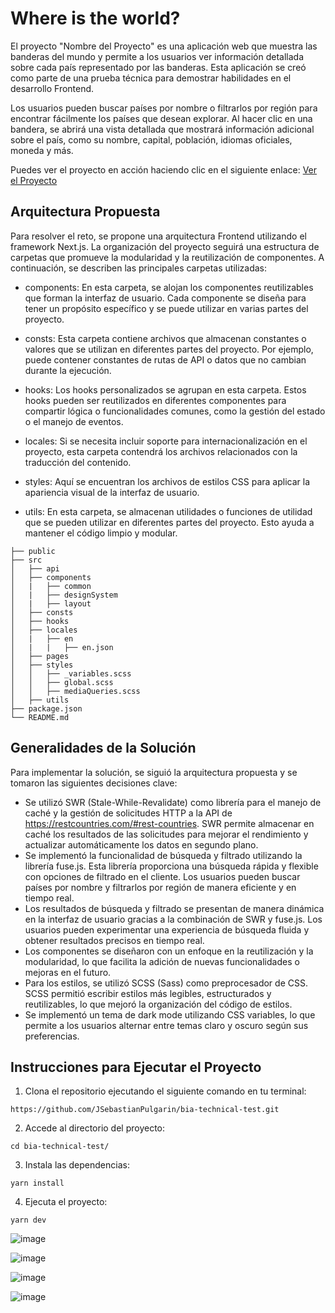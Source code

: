# Where is the world?
El proyecto "Nombre del Proyecto" es una aplicación web que muestra las banderas del mundo y permite a los usuarios ver información detallada sobre cada país representado por las banderas. Esta aplicación se creó como parte de una prueba técnica para demostrar habilidades en el desarrollo Frontend.

Los usuarios pueden buscar países por nombre o filtrarlos por región para encontrar fácilmente los países que desean explorar. Al hacer clic en una bandera, se abrirá una vista detallada que mostrará información adicional sobre el país, como su nombre, capital, población, idiomas oficiales, moneda y más.

Puedes ver el proyecto en acción haciendo clic en el siguiente enlace: [Ver el Proyecto](https://bia-technical-test-umber.vercel.app/)

## Arquitectura Propuesta
Para resolver el reto, se propone una arquitectura Frontend utilizando el framework Next.js. La organización del proyecto seguirá una estructura de carpetas que promueve la modularidad y la reutilización de componentes. A continuación, se describen las principales carpetas utilizadas:

- components: En esta carpeta, se alojan los componentes reutilizables que forman la interfaz de usuario. Cada componente se diseña para tener un propósito específico y se puede utilizar en varias partes del proyecto.

- consts: Esta carpeta contiene archivos que almacenan constantes o valores que se utilizan en diferentes partes del proyecto. Por ejemplo, puede contener constantes de rutas de API o datos que no cambian durante la ejecución.

- hooks: Los hooks personalizados se agrupan en esta carpeta. Estos hooks pueden ser reutilizados en diferentes componentes para compartir lógica o funcionalidades comunes, como la gestión del estado o el manejo de eventos.

- locales: Si se necesita incluir soporte para internacionalización en el proyecto, esta carpeta contendrá los archivos relacionados con la traducción del contenido.

- styles: Aquí se encuentran los archivos de estilos CSS para aplicar la apariencia visual de la interfaz de usuario. 

- utils: En esta carpeta, se almacenan utilidades o funciones de utilidad que se pueden utilizar en diferentes partes del proyecto. Esto ayuda a mantener el código limpio y modular.

```
├── public
├── src
│   ├── api
│   ├── components
│   |   ├── common
│   |   ├── designSystem
│   |   ├── layout
│   ├── consts
│   ├── hooks
│   ├── locales
│   |   ├── en
│   |   |   ├── en.json
│   ├── pages
│   ├── styles
│   │   ├── _variables.scss
│   │   ├── global.scss
│   │   ├── mediaQueries.scss
│   ├── utils
├── package.json
└── README.md
```

## Generalidades de la Solución
Para implementar la solución, se siguió la arquitectura propuesta y se tomaron las siguientes decisiones clave:

- Se utilizó SWR (Stale-While-Revalidate) como librería para el manejo de caché y la gestión de solicitudes HTTP a la API de https://restcountries.com/#rest-countries. SWR permite almacenar en caché los resultados de las solicitudes para mejorar el rendimiento y actualizar automáticamente los datos en segundo plano.
- Se implementó la funcionalidad de búsqueda y filtrado utilizando la librería fuse.js. Esta librería proporciona una búsqueda rápida y flexible con opciones de filtrado en el cliente. Los usuarios pueden buscar países por nombre y filtrarlos por región de manera eficiente y en tiempo real.
- Los resultados de búsqueda y filtrado se presentan de manera dinámica en la interfaz de usuario gracias a la combinación de SWR y fuse.js. Los usuarios pueden experimentar una experiencia de búsqueda fluida y obtener resultados precisos en tiempo real.
- Los componentes se diseñaron con un enfoque en la reutilización y la modularidad, lo que facilita la adición de nuevas funcionalidades o mejoras en el futuro.
- Para los estilos, se utilizó SCSS (Sass) como preprocesador de CSS. SCSS permitió escribir estilos más legibles, estructurados y reutilizables, lo que mejoró la organización del código de estilos.
- Se implementó un tema de dark mode utilizando CSS variables, lo que permite a los usuarios alternar entre temas claro y oscuro según sus preferencias.
## Instrucciones para Ejecutar el Proyecto
1. Clona el repositorio ejecutando el siguiente comando en tu terminal:
```
https://github.com/JSebastianPulgarin/bia-technical-test.git
```
2. Accede al directorio del proyecto:
```
cd bia-technical-test/
```
3. Instala las dependencias:
```
yarn install
```
4. Ejecuta el proyecto:
```
yarn dev
```

![image](https://github.com/JSebastianPulgarin/bia-technical-test/assets/45098556/788a2bc1-babc-4e34-a748-51bd59759831)


![image](https://github.com/JSebastianPulgarin/bia-technical-test/assets/45098556/674ef97b-82db-4929-9f99-8fa10f95afec)


![image](https://github.com/JSebastianPulgarin/bia-technical-test/assets/45098556/19c4bb39-0fd7-48ab-a576-f6eb43d105f3)


![image](https://github.com/JSebastianPulgarin/bia-technical-test/assets/45098556/8077c145-0d51-41bb-9d43-6c1358757bcf)

